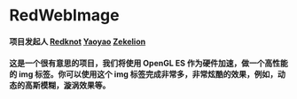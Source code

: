 # RedWebImage

#### 项目发起人 [Redknot](https://github.com/redknotmiaoyuqiao "Redknot") [Yaoyao](https://github.com/yaoyaoloveqiaoqiao "Yaoyao") [Zekelion](https://github.com/Zekelion "Zekelion")

#### 这是一个很有意思的项目，我们将使用 OpenGL ES 作为硬件加速，做一个高性能的 img 标签。你可以使用这个 img 标签完成非常多，非常炫酷的效果，例如，动态的高斯模糊，漩涡效果等。
